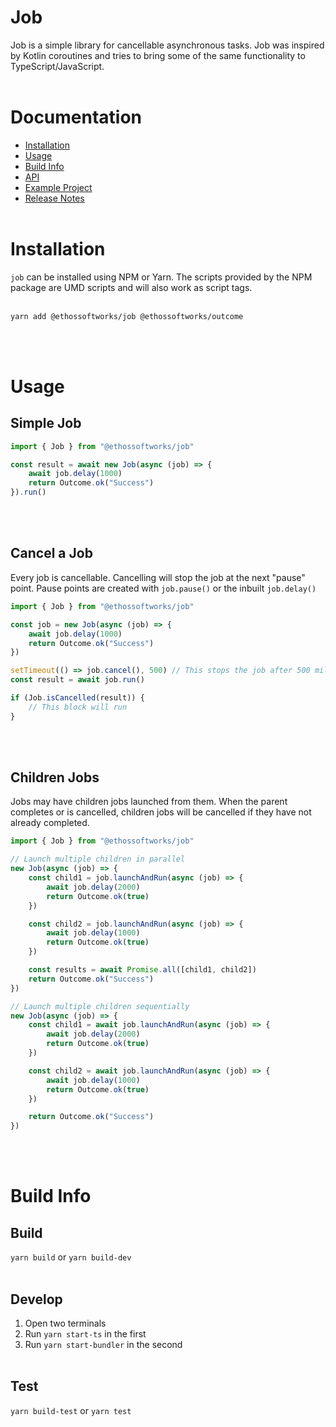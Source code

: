 # Job

Job is a simple library for cancellable asynchronous tasks. Job was inspired by Kotlin coroutines and tries to bring
some of the same functionality to TypeScript/JavaScript.
<br><br>

# Documentation
- [Installation](#installation)
- [Usage](#usage)
- [Build Info](#build-info)
- [API](docs/api.md)
- [Example Project](example/)
- [Release Notes](docs/release-notes.md)
<br><br>

# Installation
`job` can be installed using NPM or Yarn. The scripts provided by the NPM package are UMD scripts and will also work as script tags.
<br><br>

```bash
yarn add @ethossoftworks/job @ethossoftworks/outcome
```
<br><br>

# Usage
## Simple Job
```typescript
import { Job } from "@ethossoftworks/job"

const result = await new Job(async (job) => {
    await job.delay(1000)
    return Outcome.ok("Success")
}).run()
```
<br><br>

## Cancel a Job
Every job is cancellable. Cancelling will stop the job at the next "pause" point.
Pause points are created with `job.pause()` or the inbuilt `job.delay()`
```typescript
import { Job } from "@ethossoftworks/job"

const job = new Job(async (job) => {
    await job.delay(1000)
    return Outcome.ok("Success")
})

setTimeout(() => job.cancel(), 500) // This stops the job after 500 milliseconds
const result = await job.run()

if (Job.isCancelled(result)) {
    // This block will run
}
```
<br><br>

## Children Jobs
Jobs may have children jobs launched from them. When the parent completes or is cancelled, children jobs will be cancelled if they have not already completed.

```typescript
import { Job } from "@ethossoftworks/job"

// Launch multiple children in parallel
new Job(async (job) => {
    const child1 = job.launchAndRun(async (job) => {
        await job.delay(2000)
        return Outcome.ok(true)
    })

    const child2 = job.launchAndRun(async (job) => {
        await job.delay(1000)
        return Outcome.ok(true)
    })

    const results = await Promise.all([child1, child2])
    return Outcome.ok("Success")
})

// Launch multiple children sequentially
new Job(async (job) => {
    const child1 = await job.launchAndRun(async (job) => {
        await job.delay(2000)
        return Outcome.ok(true)
    })

    const child2 = await job.launchAndRun(async (job) => {
        await job.delay(1000)
        return Outcome.ok(true)
    })

    return Outcome.ok("Success")
})
```
<br><br>

# Build Info
## Build
`yarn build` or `yarn build-dev`
<br><br>

## Develop
1. Open two terminals
2. Run `yarn start-ts` in the first
3. Run `yarn start-bundler` in the second
<br><br>

## Test
`yarn build-test` or `yarn test`
<br><br>